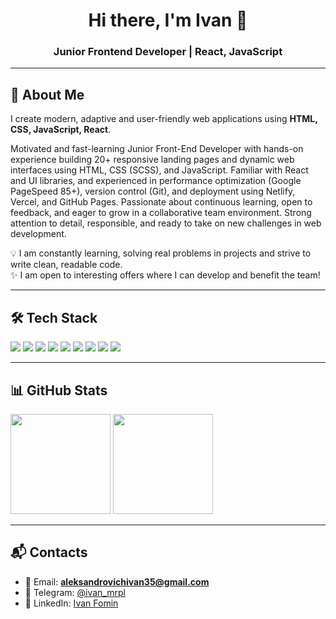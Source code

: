 <h1 align="center">Hi there, I'm Ivan 👋</h1>
<h3 align="center">Junior Frontend Developer | React, JavaScript</h3>

---

## 🚀 About Me
I create modern, adaptive and user-friendly web applications using **HTML, CSS, JavaScript, React**.

Motivated and fast-learning Junior Front-End Developer with hands-on experience building 20+ responsive landing pages and dynamic web interfaces using HTML, CSS (SCSS), and JavaScript. Familiar with React and UI libraries, and experienced in performance optimization (Google PageSpeed 85+), version control (Git), and deployment using Netlify, Vercel, and GitHub Pages. Passionate about continuous learning, open to feedback, and eager to grow in a collaborative team environment. Strong attention to detail, responsible, and ready to take on new challenges in web development.

💡 I am constantly learning, solving real problems in projects and strive to write clean, readable code.  
✨ I am open to interesting offers where I can develop and benefit the team!

---

## 🛠️ Tech Stack
<p>
  <img src="https://img.shields.io/badge/HTML5-E34F26?style=for-the-badge&logo=html5&logoColor=white"/>
  <img src="https://img.shields.io/badge/CSS3-1572B6?style=for-the-badge&logo=css3&logoColor=white"/>
  <img src="https://img.shields.io/badge/JavaScript-F7DF1E?style=for-the-badge&logo=javascript&logoColor=black"/>
  <img src="https://img.shields.io/badge/TypeScript-3178C6?style=for-the-badge&logo=typescript&logoColor=white"/>
  <img src="https://img.shields.io/badge/React-20232A?style=for-the-badge&logo=react&logoColor=61DAFB"/>
  <img src="https://img.shields.io/badge/Redux-764ABC?style=for-the-badge&logo=redux&logoColor=white"/>
  <img src="https://img.shields.io/badge/Git-F05032?style=for-the-badge&logo=git&logoColor=white"/>
  <img src="https://img.shields.io/badge/Figma-F24E1E?style=for-the-badge&logo=figma&logoColor=white"/>
  <img src="https://img.shields.io/badge/Vercel-000000?style=for-the-badge&logo=vercel&logoColor=white"/>
</p>

---

## 📊 GitHub Stats
<p>
  <img height="160" src="https://github-readme-stats.vercel.app/api?username=ivan1986mrpl&show_icons=true&theme=tokyonight&count_private=true"/>
  <img height="160" src="https://github-readme-stats.vercel.app/api/top-langs/?username=ivan1986mrpl&layout=compact&theme=tokyonight"/>
</p>

---

## 📬 Contacts
- 📧 Email: **aleksandrovichivan35@gmail.com**  
- 💬 Telegram: [@ivan_mrpl](https://t.me/ivan_mrpl)  
- 💼 LinkedIn: [Ivan Fomin](https://www.linkedin.com/in/ivan-553404281/)  
